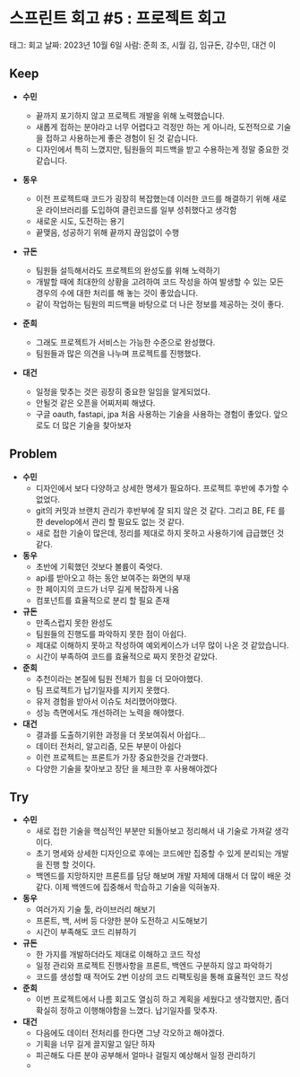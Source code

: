 # 스프린트 회고 #5 : 프로젝트 회고

태그: 회고
날짜: 2023년 10월 6일
사람: 준희 조, 시월 김, 임규돈, 강수민, 대건 이

## Keep

- **수민**
    - 끝까지 포기하지 않고 프로젝트 개발을 위해 노력했습니다.
    - 새롭게 접하는 분야라고 너무 어렵다고 걱정만 하는 게 아니라, 도전적으로 기술을 접하고 사용하는게 좋은 경험이 된 것 같습니다.
    - 디자인에서 특히 느꼈지만, 팀원들의 피드백을 받고 수용하는게 정말 중요한 것 같습니다.
- **동우**
    - 이전 프로젝트때 코드가 굉장히 복잡했는데 이러한 코드를 해결하기 위해 새로운 라이브러리를 도입하여 클린코드를 일부 성취했다고 생각함
    - 새로운 시도, 도전하는 용기
    - 끝맺음, 성공하기 위해 끝까지 끊임없이 수행
    
- **규돈**
    - 팀원들 설득해서라도 프로젝트의 완성도를 위해 노력하기
    - 개발할 때에 최대한의 상황을 고려하여 코드 작성을 하여 발생할 수 있는 모든 경우의 수에 대한 처리를 해 놓는 것이 좋았습니다.
    - 같이 작업하는 팀원의 피드백을 바탕으로 더 나은 정보를 제공하는 것이 좋다.
- **준희**
    - 그래도 프로젝트가 서비스는 가능한 수준으로 완성했다.
    - 팀원들과 많은 의견을 나누며 프로젝트를 진행했다.
- **대건**
    - 일정을 맞추는 것은 굉장히 중요한 일임을 알게되었다.
    - 안될것 같은 오픈을 어찌저찌 해냈다.
    - 구글 oauth, fastapi, jpa 처음 사용하는 기술을 사용하는 경험이 좋았다. 앞으로도 더 많은 기술을 찾아보자

## Problem

- **수민**
    - 디자인에서 보다 다양하고 상세한 명세가 필요하다. 프로젝트 후반에 추가할 수 없었다.
    - git의 커밋과 브랜치 관리가 후반부에 잘 되지 않은 것 같다. 그리고 BE, FE 를 한 develop에서 관리 할 필요도 없는 것 같다.
    - 새로 접한 기술이 많은데, 정리를 제대로 하지 못하고 사용하기에 급급했던 것 같다.
- **동우**
    - 초반에 기획했던 것보다 볼륨이 죽엇다.
    - api를 받아오고 하는 동안 보여주는 화면의 부재
    - 한 페이지의 코드가 너무 길게 복잡하게 나옴
    - 컴포넌트를 효율적으로 분리 할 필요 존재
- **규돈**
    - 만족스럽지 못한 완성도
    - 팀원들의 진행도를 파악하지 못한 점이 아쉽다.
    - 제대로 이해하지 못하고 작성하여 예외케이스가 너무 많이 나온 것 같았습니다.
    - 시간이 부족하여 코드를 효율적으로 짜지 못한것 같았다.
- **준희**
    - 추천이라는 본질에 팀원 전체가 힘을 더 모아야했다.
    - 팀 프로젝트가 납기일자를 지키지 못했다.
    - 유저 경험을 받아서 이슈도 처리했어야했다.
    - 성능 측면에서도 개선하려는 노력을 해야했다.
- **대건**
    - 결과를 도출하기위한 과정을 더 못보여줘서 아쉽다…
    - 데이터 전처리, 알고리즘, 모든 부분이 아쉽다
    - 이런 프로젝트는 프론트가 가장 중요한것을 간과했다.
    - 다양한 기술을 찾아보고 장단 을 체크한 후 사용해야겠다

## Try

- **수민**
    - 새로 접한 기술을 핵심적인 부분만 되돌아보고 정리해서 내 기술로 가져갈 생각이다.
    - 초기 명세와 상세한 디자인으로 후에는 코드에만 집중할 수 있게 분리되는 개발을 진행 할 것이다.
    - 백엔드를 지망하지만 프론트를 담당 해보며 개발 자체에 대해서 더 많이 배운 것 같다. 이제 백엔드에 집중해서 학습하고 기술을 익혀놓자.
- **동우**
    - 여러가지 기술 툴, 라이브러리 해보기
    - 프론트, 백, 서버 등 다양한 분야 도전하고 시도해보기
    - 시간이 부족해도 코드 리뷰하기
- **규돈**
    - 한 가지를 개발하더라도 제대로 이해하고 코드 작성
    - 일정 관리와 프로젝트 진행사항을 프론트, 백엔드 구분하지 않고 파악하기
    - 코드를 생성할 때 적어도 2번 이상의 코드 리팩토링을 통해 효율적인 코드 작성
- **준희**
    - 이번 프로젝트에서 나름 회고도 열심히 하고 계획을 세웠다고 생각했지만, 
    좀더 확실히 정하고 이행해야함을 느꼈다. 납기일자를 맞추자.
- **대건**
    - 다음에도 데이터 전처리를 한다면 그냥 각오하고 해야겠다.
    - 기획을 너무 길게 끌지말고 일단 하자
    - 피곤해도 다른 분야 공부해서 얼마나 걸릴지 예상해서 일정 관리하기
    -